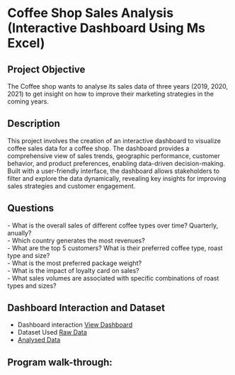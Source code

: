 <h1>Coffee Shop Sales Analysis (Interactive Dashboard Using Ms Excel)</h1>

<h2>Project Objective</h2>
The Coffee shop wants to analyse its sales data of three years (2019, 2020, 2021) to get insight on how to improve their marketing strategies in the coming years.
<br />

<h2>Description</h2>
This project involves the creation of an interactive dashboard to visualize coffee sales data for a coffee shop. The dashboard provides a comprehensive view of sales trends, geographic performance, customer behavior, and product preferences, enabling data-driven decision-making. Built with a user-friendly interface, the dashboard allows stakeholders to filter and explore the data dynamically, revealing key insights for improving sales strategies and customer engagement.
<br />

<h2>Questions</h2>
- What is the overall sales of different coffee types over time? Quarterly, anually? <br />
- Which country generates the most revenues? <br />
- What are the top 5 customers? What is their preferred coffee type, roast type and size? <br />
- What is the most preferred package weight? <br />
- What is the impact of loyalty card on sales? <br />
- What sales volumes are associated with specific combinations of roast types and sizes? <br />

<h2>Dashboard Interaction and Dataset</h2>

- Dashboard interaction <a href="https://github.com/shoriboabdulsalam1093/Coffee-Shop-Sales-Analysis/blob/main/Screenshot%202025-02-04%20at%2003.30.10.png"> View Dashboard</a></b> 
- Dataset Used <a href="https://github.com/shoriboabdulsalam1093/Coffee-Shop-Sales-Analysis/blob/main/CoffeeSalesRawData.xlsx"> Raw Data</a></b>
- <a href="https://github.com/shoriboabdulsalam1093/Coffee-Shop-Sales-Analysis/blob/main/CoffeeSalesRawData.xlsx"> Analysed Data</a></b>
<h2>Program walk-through:</h2>


<!--
 ```diff
- text in red
+ text in green
! text in orange
# text in gray
@@ text in purple (and bold)@@
```
--!>
